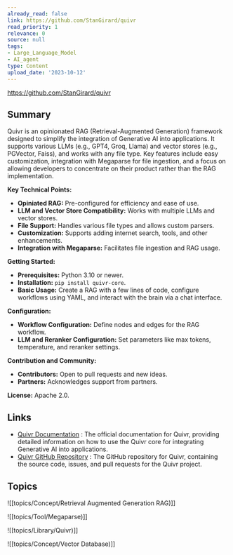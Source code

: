 ```yaml
---
already_read: false
link: https://github.com/StanGirard/quivr
read_priority: 1
relevance: 0
source: null
tags:
- Large_Language_Model
- AI_agent
type: Content
upload_date: '2023-10-12'
---
```


https://github.com/StanGirard/quivr
## Summary

Quivr is an opinionated RAG (Retrieval-Augmented Generation) framework designed to simplify the integration of Generative AI into applications. It supports various LLMs (e.g., GPT4, Groq, Llama) and vector stores (e.g., PGVector, Faiss), and works with any file type. Key features include easy customization, integration with Megaparse for file ingestion, and a focus on allowing developers to concentrate on their product rather than the RAG implementation.

**Key Technical Points:**
- **Opiniated RAG:** Pre-configured for efficiency and ease of use.
- **LLM and Vector Store Compatibility:** Works with multiple LLMs and vector stores.
- **File Support:** Handles various file types and allows custom parsers.
- **Customization:** Supports adding internet search, tools, and other enhancements.
- **Integration with Megaparse:** Facilitates file ingestion and RAG usage.

**Getting Started:**
- **Prerequisites:** Python 3.10 or newer.
- **Installation:** `pip install quivr-core`.
- **Basic Usage:** Create a RAG with a few lines of code, configure workflows using YAML, and interact with the brain via a chat interface.

**Configuration:**
- **Workflow Configuration:** Define nodes and edges for the RAG workflow.
- **LLM and Reranker Configuration:** Set parameters like max tokens, temperature, and reranker settings.

**Contribution and Community:**
- **Contributors:** Open to pull requests and new ideas.
- **Partners:** Acknowledges support from partners.

**License:** Apache 2.0.
## Links

- [Quivr Documentation](https://core.quivr.com) : The official documentation for Quivr, providing detailed information on how to use the Quivr core for integrating Generative AI into applications.
- [Quivr GitHub Repository](https://github.com/quivrhq/quivr) : The GitHub repository for Quivr, containing the source code, issues, and pull requests for the Quivr project.

## Topics

![[topics/Concept/Retrieval Augmented Generation RAG)]]

![[topics/Tool/Megaparse)]]

![[topics/Library/Quivr)]]

![[topics/Concept/Vector Database)]]
